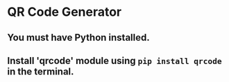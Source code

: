# QR Code Generator

## You must have Python installed.
## Install 'qrcode' module using ```pip install qrcode``` in the terminal.
